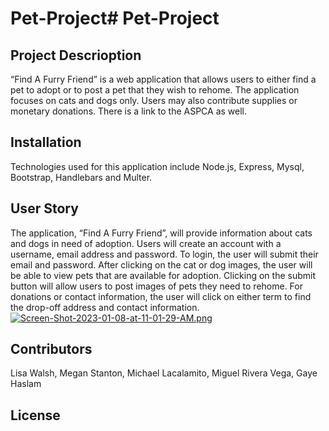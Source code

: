 # Pet-Project# Pet-Project

## Project Descrioption
“Find A Furry Friend” is a web application that allows users to either find a pet to adopt or to post a pet that they wish to rehome. The application focuses on cats and dogs only. Users may also contribute supplies or monetary donations. There is a link to the ASPCA as well.

## Installation
Technologies used for this application include Node.js, Express, Mysql, Bootstrap, Handlebars and Multer.

## User Story
The application, “Find A Furry Friend”, will provide information about cats and dogs in need of adoption. Users will create an account with a username, email address and password. To login, the user will submit their email and password. After clicking on the cat or dog images, the user will be able to view pets that are available for adoption. Clicking on the submit button will allow users to post images of pets they need to rehome. For donations or contact information, the user will click on either term to find the drop-off address and contact information.
[![Screen-Shot-2023-01-08-at-11-01-29-AM.png](https://i.postimg.cc/cCqZMwTp/Screen-Shot-2023-01-08-at-11-01-29-AM.png)](https://postimg.cc/PpMBdLgy)
## Contributors
Lisa Walsh, 
Megan Stanton, 
Michael Lacalamito, 
Miguel Rivera Vega, 
Gaye Haslam

## License
